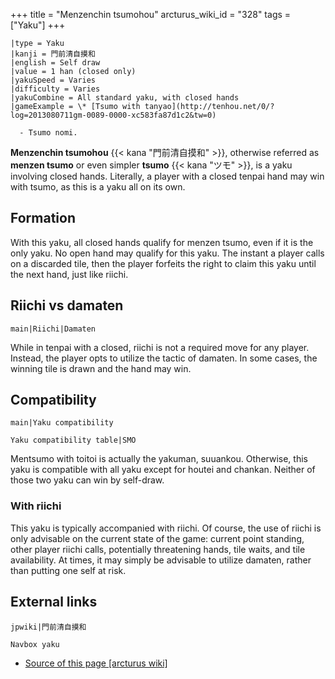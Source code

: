 +++
title = "Menzenchin tsumohou"
arcturus_wiki_id = "328"
tags = ["Yaku"]
+++

```yaku
|type = Yaku
|kanji = 門前清自摸和
|english = Self draw
|value = 1 han (closed only)
|yakuSpeed = Varies
|difficulty = Varies
|yakuCombine = All standard yaku, with closed hands
|gameExample = \* [Tsumo with tanyao](http://tenhou.net/0/?log=2013080711gm-0089-0000-xc583fa87d1c2&tw=0)

  - Tsumo nomi.

```

**Menzenchin tsumohou** {{< kana "門前清自摸和" >}}, otherwise referred as **menzen tsumo** or even simpler **tsumo** {{< kana "ツモ" >}}, is a yaku involving closed hands. Literally, a player with a closed tenpai hand may win with tsumo, as this is a yaku all on its own.

## Formation

With this yaku, all closed hands qualify for menzen tsumo, even if it is the only yaku. No open hand may qualify for this yaku. The instant a player calls on a discarded tile, then the player forfeits the right to claim this yaku until the next hand, just like riichi.

## Riichi vs damaten

```main|Riichi|Damaten```

While in tenpai with a closed, riichi is not a required move for any player. Instead, the player opts to utilize the tactic of damaten. In some cases, the winning tile is drawn and the hand may win.

## Compatibility

```main|Yaku compatibility```

```Yaku compatibility table|SMO```

Mentsumo with toitoi is actually the yakuman, suuankou. Otherwise, this yaku is compatible with all yaku except for houtei and chankan. Neither of those two yaku can win by self-draw.

### With riichi

This yaku is typically accompanied with riichi. Of course, the use of riichi is only advisable on the current state of the game: current point standing, other player riichi calls, potentially threatening hands, tile waits, and tile availability. At times, it may simply be advisable to utilize damaten, rather than putting one self at risk.

## External links

```jpwiki|門前清自摸和```

```Navbox yaku```
- [Source of this page [arcturus wiki]](http://arcturus.su/wiki/Menzenchin_tsumohou)